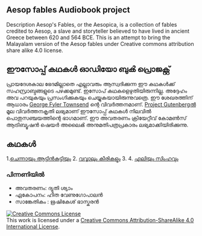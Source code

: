 ## Aesop fables Audiobook project 
Description
Aesop's Fables, or the Aesopica, is a collection of fables credited to Aesop, a slave and storyteller believed to have lived in ancient Greece between 620 and 564 BCE.
This is an attempt to bring the Malayalam version of the Aesop fables under Creative commons attribution share alike 4.0 license.

## ഈസോപ്പ് കഥകൾ ഓഡിയോ ബുൿ പ്രൊജക്റ്റ് 

പ്രായദേശകാല ഭേദമില്ലാതെ എല്ലാവരും ആസ്വദിക്കുന്ന ഈ കഥകൾക്ക് സഹസ്രാബ്ദങ്ങളുടെ പഴക്കമുണ്ട്. ഇസോപ് കഥകളെഴുതിയിരുന്നില്ല. അദ്ദേഹം അവ പറയുകയും പ്രസംഗിക്കുകയും ചെയ്യുകയായിരുന്നുവത്രെ.
ഈ ശേഖരത്തിന് ആധാരം [George Fyler Townsend](https://ml.wikipedia.org/wiki/en:_George_Fyler_Townsend) ന്റെ വിവർത്തനമാണ്. [Project Gutenbergൽ](http://www.gutenberg.org/files/18732/18732-0.txt) മൂല വിവർത്തനകൃതി ലഭ്യമാണ്
ഈസോപ്പ് കഥകൾ നിലവിൽ പൊതുസഞ്ചയത്തിന്റെ ഭാഗമാണ്. ഈ അവതരണം ക്രിയേറ്റീവ് കോമൺസ് ആട്രിബ്യൂഷൻ ഷെയർ അലൈൿ അനുമതിപത്രപ്രകാരം ലഭ്യമാക്കിയിരിക്കുന്നു. 

## കഥകൾ
1.[ചെന്നായും ആട്ടിൻകുട്ടിയും](https://github.com/stultus/Aesop-fables-malayalam-audiobook/blob/master/audio/1-chennayayum-attinkuttiyum.ogg)
2. [വവ്വാലും കീരികളും](https://github.com/stultus/Aesop-fables-malayalam-audiobook/blob/master/audio/2-vavvalum-keerikalum.ogg)
3. 
4. [എലിയും സിംഹവും](https://github.com/stultus/Aesop-fables-malayalam-audiobook/blob/master/audio/2-vavvalum-keerikalum.ogg)


### പിന്നണിയിൽ 

* അവതരണം: ദ്യുതി ശ്യാം 
* ഏകോപനം:  ഹിത വേണുഗോപാലൻ
* സാങ്കേതികം : ഋഷികേശ് ഭാസ്കരൻ




<a rel="license" href="http://creativecommons.org/licenses/by-sa/4.0/"><img alt="Creative Commons License" style="border-width:0" src="https://i.creativecommons.org/l/by-sa/4.0/88x31.png" /></a><br />This work is licensed under a <a rel="license" href="http://creativecommons.org/licenses/by-sa/4.0/">Creative Commons Attribution-ShareAlike 4.0 International License</a>.
